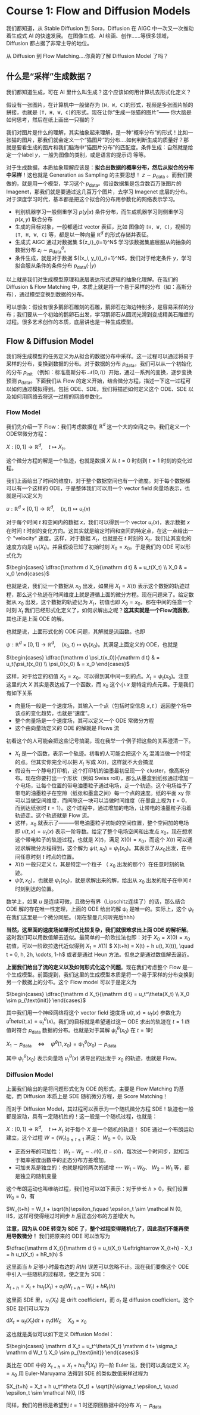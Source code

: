 # Course 1: Flow and Diffusion Models

我们都知道，从 Stable Diffusion 到 Sora，Diffusion 在 AIGC 中一次又一次推动着生成式 AI 的快速发展。 在图像生成、AI 绘画、创作......等很多领域， Diffusion 都占据了非常主导的地位。

从 Diffusion 到 Flow Matching....你真的了解 Diffusion Model 了吗？

## 什么是“采样”生成数据？

我们都知道生成，可在 AI 里什么叫生成？这个应该如何用计算机去形式化定义？

假设有一张图片，在计算机中一般储存为 `[H, W, C]`的形式，视频是多张图片帧的拼接，也就是 `[T, H, W, C]`的形式。现在让你“生成一张猫的图片”—— 你大脑是如何思考，然后在纸上画出一只猫的？

我们对图片是什么的理解，其实抽象起来理解，是一种“概率分布”的形式！比如一张猫的图片，那我们就会定义一个“猫图片”的分布....如何判断生成的质量好？那就是要看生成的图片和我们脑海中“猫图片分布”的匹配度。条件生成：自然就是给定一个label $y$，一般为图像的类别，或是语言的提示词 等等。

对于生成数据，本质抽象理解应该是：**拟合出数据的概率分布，然后从拟合的分布中采样**！这也就是 Generation as Sampling 的主要思想！ $z\sim p_{\text{data}}$ 。而我们要做的，就是用一个模型，学习这个 $p_{\text{data}}$。假设数据集是包含数百万张图片的 Imagenet，那我们就是要通过这几百万个图片，去学习 Imagenet 底层的分布。对于深度学习时代，基本都是把这个拟合的分布用参数化的网络表示学习。

- 判别机器学习一般侧重学习  $p(y|x)$ 条件分布，而生成机器学习则侧重学习  $p(x, y)$ 联合分布
- 生成的目标对象，一般都通过 vector 表征，比如 图像的 `[H, W, C]`，视频的 `[T, H, W, C]`  等，都是以一种向量 $\mathbb{R}^d$ 的形式存储并表征。
- 生成式 AIGC 通过对数据集 $\{z_i}_{i=1}^N$ 学习该数据集底层服从的抽象的数据分布 $z_i \sim p_{\text{data}}^\theta$。
- 条件生成，就是对于数据 $\{(x_i, y_i)}_{i=1}^N$，我们对于给定条件 $y$，学习拟合服从条件的条件分布 $p_{\text{data}}(\cdot | y)$

以上就是我们对生成模型原理和底层表达形式逻辑的抽象化理解。在我们的 Diffusion & Flow Matching 中，本质上就是将一个易于采样的分布（如：高斯分布），通过模型变换到数据的分布。

可以想象：假设有很多鹅卵石雕刻的石雕，鹅卵石在海边特别多，是容易采样的分布；我们要从一个初始的鹅卵石出发，学习鹅卵石从圆润光滑到变成精美石雕塑的过程。很多艺术创作的本质，底层讲也是一种生成模型。

## Flow & Diffusion Model

我们将生成模型的任务定义为从拟合的数据分布中采样。这一过程可以通过将易于采样的分布，变换到数据的分布。对于数据的分布 $p_{\text{data}}$，我们可以从一个初始化的分布 $p_{\text{init}}$ （例如：标准高斯分布 $\mathcal N(0, I)$）开始，通过一系列的变换，逐步变换预测 $p_{\text{data}}$。下面我们从 Flow 的定义开始，结合微分方程，描述一下这一过程可以如何通过模拟得到。包括 ODE、SDE，我们将描述如何定义这个 ODE、SDE 以及如何用网络去将这一过程的网络参数化。

### Flow Model

我们先介绍一下 Flow：我们考虑数据在 $\mathbb{R}^d$ 这一个大的空间之中。我们定义一个ODE常微分方程：

$X: [0, 1] \to \mathbb{R}^d, \quad t \mapsto X_t$。

这个微分方程的解是一个轨迹，也就是数据 $X$ 从 $t=0$ 时刻到 $t=1$ 时刻的变化过程。

我们上面给出了时间的维度$t$，对于整个数据空间也有一个维度。对于每个数据都可以有一个这样的 ODE，于是整体我们可以用一个 vector field 向量场表示，也就是可以定义为

$u: \mathbb{R}^d \times [0, 1]\to \mathbb{R}^d, \quad (x, t)\mapsto u_t(x)$

对于每个时间 $t$ 和空间内的数据 $x$，我们可以得到一个 vector $u_t(x)$，表示数据 $x$ 在时间 $t$ 时刻的变化方向。这其实就是给定时间和空间的特定点，在这一点给出一个 "velocity" 速度。这样，对于数据 $X_t$，也就是在 $t$ 时刻的 $X_t$，我们让其变化的速度方向是 $u_t(X_t)$。并且假设已知了初始时刻 $X_0 = x_0$。于是我们的 ODE 可以形式化为

$\begin{cases} \dfrac{\mathrm d X_t}{\mathrm d t} & = u_t(X_t) \\ X_0 & = x_0 \end{cases}$

也就是说，我们让一个数据从 $x_0$ 出发，如果用 $X_t = X(t)$ 表示这个数据的轨迹过程，那么这个轨迹在时间维度上就是遵循上面的微分方程。现在问题来了。给定数据从 $x_0$ 出发，这个数据的轨迹记为  $X_t$，初值也即 $X_0 = x_0$，那在中间的任意一个时刻 $X_t$ 我们已经形式化定义了，如何求解出之呢？**这其实就是一个Flow流函数**，其也正是上面 ODE 的解。

也就是说，上面形式化的 ODE 问题，其解就是流函数。也即

$\psi: \mathbb{R}^d\times [0, 1]\to \mathbb{R}^d , \quad (x_0, t) \mapsto \psi_t(x_0)$。其满足上面定义的 ODE，也就是

$\begin{cases} \dfrac{\mathrm d \psi_t(x_0)}{\mathrm d t} & = u_t(\psi_t(x_0)) \\ \psi_0(x_0) & = x_0 \end{cases}$

这样，对于给定的初值 $X_0 = x_0$，可以得到其中间一刻的点。$X_t = \psi_t(x_0)$。注意这里的大 $X$ 其实是表达成了一个函数，而 $x_0$ 这个小 $x$ 是特定的点元素。于是我们有如下关系

- 向量场一般是一个速度场，其输入一个点（包括时空信息 $x, t$ ）返回整个场中该点的变化趋势，也就是“速度”。
- 整个向量场是一个速度场，其可以定义一个 ODE 常微分方程
- 这个由向量场定义的 ODE 的解就是 Flows 流

初看这个的人可能会把这些记号搞混，现在我举一个例子把这些的关系澄清一下。

- $X_t$ 是一个函数，表示一个轨迹。初看的人可能会把这个 $X_t$ 混淆当做一个特定的点。但其实你完全可以把 $X_t$ 写成 $X(t)$，这样就不大会搞混
- 假设有一个静电打印机，这个打印机的油墨最初呈现一个 cluster，像高斯分布。现在你要打出一个形状（例如 Swiss roll），那么从墨盒到纸张通过增加一个电场，让每个位置的带电油墨粒子通过电场，走一个轨迹。这个电场给予了带电的油墨粒子在空隙（纸张和墨盒之间）每一个点的速度。纸的平面 xy 你可以当做空间维度，而间隙这一块可以当做时间维度（在墨盒上视为 $t=0$，而到达纸张时 $t=1$）。这个过程中，通过增加的电场，让带电的油墨粒子沿着轨迹走。这个轨迹就是 Flow 流。
- 这样，$x_0$ 就表示了———带电油墨粒子初始的空间位置，整个空间加的电场即 $u(t, x) = u_t(x)$ 表示一阶导数。给定了整个电场空间和出发点 $x_0$，现在想求这个带电粒子的轨迹过程，也就是 $X(t)$，满足 $X(0)=x_0$，而这个 $X(t)$ 可以通过求解微分方程得到，这个解为 $\psi(t, x_0) = \psi_t(x_0)$。其表示了从$x_0$出发，在中间任意时刻 $t$ 时点的位置。
- $X(t)$ 一般只定义 $t$，其是特定一个粒子 （ $x_0$ 出发的那个）在任意时刻的轨迹。
- $\psi(t, x_0)$，也就是 $\psi_t(x_0)$，就是求解出来的解，给出从 $x_0$ 出发的粒子在中间 $t$ 时刻到达的位置。

数学上，如果 $u$ 是连续可微，且微分有界（Lipschitz连续了）的话，那么结合 ODE 解的存在唯一性定理，上面的 ODE 给出的解 $\psi_t$ 是唯一的。实际上，这个 $\psi_t$ 在我们这里是一个微分同胚。（刚在黎曼几何听完后hhh）

**当然，这里面的速度场如果形式比较复杂，我们就很难求出上面 ODE 的解析解**。这时我们可以用数值解去近似。最简单的一阶欧拉法也即：对于 $X_0=X(0)=x_0$ 初值，可以一阶欧拉迭代近似得到 $X_1 = X(1)$
$ X(t+h) = X(t) + h u(t, X(t)), \quad t = 0, h, 2h, \cdots, 1-h$
或者是通过 Heun 方法。但总之是通过数值解去逼近。

**上面我们给出了流的定义以及如何形式化这个问题**。现在我们考虑整个 Flow 是一个生成模型。前面提到，我们这里的生成模型本质是将一个易于采样的分布变换到另一个数据上的分布。这个 Flow model 可以于是定义为

$\begin{cases} \dfrac{\mathrm d X_t}{\mathrm d t}  = u_t^\theta(X_t) \\ X_0 \sim p_{\text{init}} \end{cases}$

其中我们用一个神经网络将这个 vector field 速度场 $u(t, x) = u_t(x)$ 参数化为 $u^theta(t, x) = u_t^\theta(x)$。我们的目标就是希望通过这一 ODE 求出的轨迹在 $t=1$ 终值时符合 $p_{\text{data}}$ 数据的分布。也就是对于其解 $\psi_t^\theta(x_0)$ 在 $t=1$时

$X_1 \sim p_{\text{data}}\quad \Leftrightarrow\quad \psi^\theta(1, x_0) = \psi_{1}^\theta(x_0) \sim p_{\text{data}}$

其中 $\psi_t^\theta(x_0)$ 表示向量场 $u_t^\theta(x)$ 诱导出的出发于 $x_0$ 的轨迹，也就是 Flow。

### Diffusion Model

上面我们给出的是将问题形式化为 ODE 的形式，主要是 Flow Matching 的基础，而 Diffusion 本质上是 SDE 随机微分方程，是 Score Matching！

而对于 Diffusion Model，其过程可以表示为一个随机微分方程 SDE！轨迹也一般都是波动，具有一定随机性的！这一般是一个随机过程，也就是：

$X: [0, 1] \to \mathbb{R}^d,\quad t\mapsto X_t$ 对于每个 $X$ 是一个随机的轨迹！ SDE 通过一个布朗运动建立，这个过程 $W = (W_t)_{0\leq t \leq 1}$ 满足： $W_0 = 0$，以及

- 正态分布的可加性： $W_t - W_s \sim \mathcal N (0, (t-s)I)$，每次过一个时间步，就相当于概率密度函数中的正态分布方差增加。
- 可加关系是独立的：也就是相邻两次的递增 --- $W_1 - W_0$、 $W_2 - W_1$ 等，都是独立的随机变量

这个布朗运动也叫维纳过程，我们也可以如下表示：对于步长 $h>0$，我们设置 $W_0 = 0$，有

$W_{t+h} = W_t + \sqrt{h}\epsilon_t\quad \epsilon_t \sim \mathcal N (0, I)$，这样可使得经过时间步 $h$ 后正态分布的方差增大 $h$。

**注意，因为从 ODE 转变为 SDE 了，整个过程变得随机化了，因此我们不能再使用导数微分！** 我们把原来的 ODE 可以改写为

$\dfrac{\mathrm d X_t}{\mathrm d t} = u_t(X_t) \Leftrightarrow X_{t+h} - X_t = h u_t(X_t) + hR_t(h) $

这里面当 $h$ 足够小时最右边的 $R(h)$ 误差可以忽略不计。现在我们要像这个 ODE 中引入一些随机的过程项，使之变为 SDE：

$X_{t+h} = X_t + h u_t(X_t) +  \sigma_t(W_{t+h}-W_t) + hR_t(h)$

这里面 SDE 里，$u_t(X_t)$ 是 drift coefficient，而 $\sigma_t$ 是 diffusion coefficient。这个 SDE 我们可以写为

$\mathrm d X_t = u_t(X_t) \mathrm d t + \sigma_t \mathrm d W_t; \quad X_0 = x_0$

这也就是类似可以如下定义 Diffusion Model：

$\begin{cases} \mathrm d X_t  = u_t^\theta(X_t) \mathrm d t+ \sigma_t \mathrm d W_t \\ X_0 \sim p_{\text{init}} \end{cases}$

类比在 ODE 中的 $X_{t+h} = X_t + h u_t^\theta (X_t)$ 的一阶 Euler 法，我们可以类似定义 $X_0 = x_0$ 用 Euler-Maruyama 法得到 SDE 的类似数值采样过程为

$X_{t+h} = X_t + h u_t^\theta (X_t) + \sqrt{h}\sigma_t \epsilon_t, \quad \epsilon_t \sim \mathcal N(0, I)$

同样，我们的目标是希望到 $t=1$ 时还原回数据中的分布 $X_1 \sim p_{\text{data}}$
